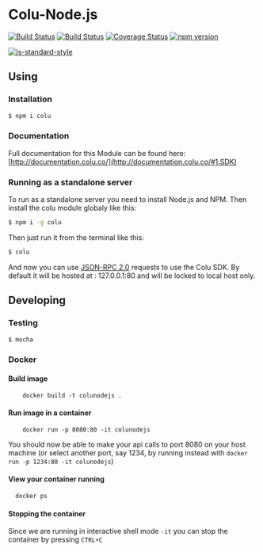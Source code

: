 # Colu-Node.js
[![Build Status](https://travis-ci.org/Colu-platform/colu-nodejs.svg?branch=master)](https://travis-ci.org/Colu-platform/colu-nodejs)
[![Build Status](https://ci.appveyor.com/project/oleiba/colu-nodejs/branch/master)](https://ci.appveyor.com/project/oleiba/colu-nodejs/branch/master)
[![Coverage Status](https://coveralls.io/repos/Colu-platform/colu-nodejs/badge.svg?branch=master)](https://coveralls.io/r/Colu-platform/colu-nodejs?branch=master) 
[![npm version](https://badge.fury.io/js/colu.svg)](http://badge.fury.io/js/colu)

[![js-standard-style](https://cdn.rawgit.com/feross/standard/master/badge.svg)](https://github.com/feross/standard)

## Using

### Installation

```sh
$ npm i colu
```

### Documentation 

Full documentation for this Module can be found here: [http://documentation.colu.co/](http://documentation.colu.co/#1.SDK)

### Running as a standalone server

To run as a standalone server you need to install Node.js and NPM.
Then install the colu module globaly like this:

```sh
$ npm i -g colu
```

Then just run it from the terminal like this:

```sh
$ colu
```

And now you can use [JSON-RPC 2.0](http://www.jsonrpc.org/specification) requests to use the Colu SDK.
By default it will be hosted at : 127.0.0.1:80 and will be locked to local host only.

## Developing

### Testing

```sh
$ mocha
```

### Docker

#### Build image
```
	docker build -t colunodejs .
```

#### Run image in a container

```
	docker run -p 8080:80 -it colunodejs
```
You should now be able to make your api calls to port 8080 on your host machine (or select another port, say 1234, by running instead with `docker run -p 1234:80 -it colunodejs`)

#### View your container running
````
  docker ps
````

#### Stopping the container
Since we are running in interactive shell mode `-it` you can stop the container by pressing `CTRL+C`